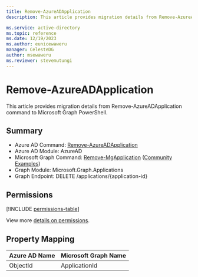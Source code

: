 ```yaml
---
title: Remove-AzureADApplication
description: This article provides migration details from Remove-AzureADApplication command to Microsoft Graph PowerShell.

ms.service: active-directory
ms.topic: reference
ms.date: 12/19/2023
ms.author: eunicewaweru
manager: CelesteDG
author: msewaweru
ms.reviewer: stevemutungi
---
```


# Remove-AzureADApplication

This article provides migration details from Remove-AzureADApplication command to Microsoft Graph PowerShell.

## Summary

+ Azure AD Command: [Remove-AzureADApplication](/powershell/module/azuread/remove-azureadapplication)
+ Azure AD Module: AzureAD
+ Microsoft Graph Command: [Remove-MgApplication](/powershell/module/microsoft.graph.applications/remove-mgapplication) ([Community Examples](https://github.com/orgs/msgraph/discussions?discussions_q=Remove-MgApplication))
+ Graph Module: Microsoft.Graph.Applications
+ Graph Endpoint:  DELETE /applications/{application-id}

## Permissions

[!INCLUDE [permissions-table](~/graphref/api-reference/v1.0/includes/permissions/application-delete-permissions.md)]

View more [details on permissions](/graph/api/application-delete#permissions).

## Property Mapping

|Azure AD Name|Microsoft Graph Name|
|---|---|
|ObjectId|ApplicationId|